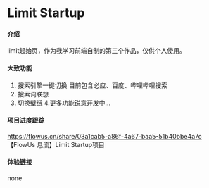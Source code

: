 # Limit Startup

#### 介绍
limit起始页，作为我学习前端自制的第三个作品，仅供个人使用。

#### 大致功能
1. 搜索引擎一键切换
目前包含必应、百度、哔哩哔哩搜索
2. 搜索词联想
3. 切换壁纸
4.更多功能锐意开发中...

#### 项目进度跟踪
https://flowus.cn/share/03a1cab5-a86f-4a67-baa5-51b40bbe4a7c
【FlowUs 息流】Limit Startup项目

#### 体验链接
none
